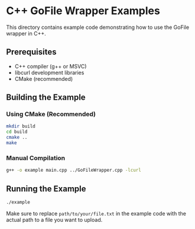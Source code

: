 # C++ GoFile Wrapper Examples

This directory contains example code demonstrating how to use the GoFile wrapper in C++.

## Prerequisites

- C++ compiler (g++ or MSVC)
- libcurl development libraries
- CMake (recommended)

## Building the Example

### Using CMake (Recommended)

```bash
mkdir build
cd build
cmake ..
make
```

### Manual Compilation

```bash
g++ -o example main.cpp ../GoFileWrapper.cpp -lcurl
```

## Running the Example

```bash
./example
```

Make sure to replace `path/to/your/file.txt` in the example code with the actual path to a file you want to upload. 